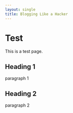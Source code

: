 ```yaml
---
layout: single
title: Blogging Like a Hacker
---
```


# Test

This is a test page.

## Heading 1

paragraph 1

## Heading 2

paragraph 2
